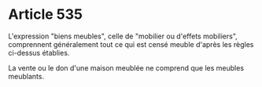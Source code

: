 # Article 535

L'expression "biens meubles", celle de "mobilier ou d'effets mobiliers", comprennent généralement tout ce qui est censé meuble d'après les règles ci-dessus établies.

La vente ou le don d'une maison meublée ne comprend que les meubles meublants.
